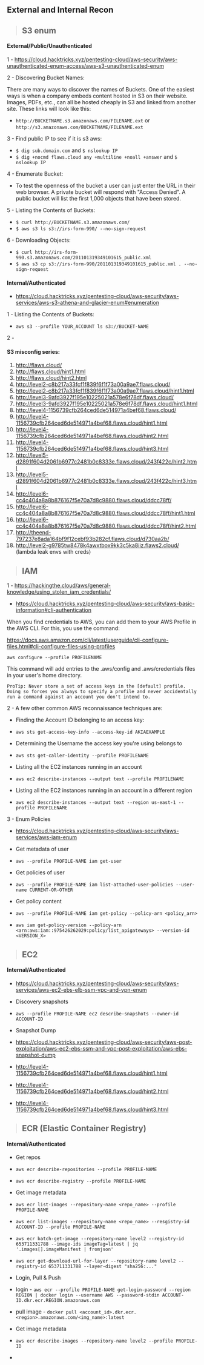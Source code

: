 ## External and Internal Recon

> ## S3 enum

#### External/Public/Unauthenticated

1 - https://cloud.hacktricks.xyz/pentesting-cloud/aws-security/aws-unauthenticated-enum-access/aws-s3-unauthenticated-enum

2 - Discovering Bucket Names:

There are many ways to discover the names of Buckets. One of the easiest ways is when a company embeds content hosted in S3 on their website. Images, PDFs, etc., can all be hosted cheaply in S3 and linked from another site. These links will look like this: 
- ```http://BUCKETNAME.s3.amazonaws.com/FILENAME.ext``` or ```http://s3.amazonaws.com/BUCKETNAME/FILENAME.ext```

3 - Find public IP to see if it is s3 aws:
  - ```$ dig sub.domain.com``` and ```$ nslookup IP```
  - ```$ dig +nocmd flaws.cloud any +multiline +noall +answer``` and ```$ nslookup IP```

4 - Enumerate Bucket:
  - To test the openness of the bucket a user can just enter the URL in their web browser. A private bucket will respond with "Access Denied". A public bucket will list the first 1,000 objects that have been stored.

5 - Listing the Contents of Buckets:
  - ```$ curl http://BUCKETNAME.s3.amazonaws.com/```
  - ```$ aws s3 ls s3://irs-form-990/ --no-sign-request``` 

6 - Downloading Objects:
  - ```$ curl http://irs-form-990.s3.amazonaws.com/201101319349101615_public.xml```
  - ```$ aws s3 cp s3://irs-form-990/201101319349101615_public.xml . --no-sign-request```

 
#### Internal/Authenticated

- https://cloud.hacktricks.xyz/pentesting-cloud/aws-security/aws-services/aws-s3-athena-and-glacier-enum#enumeration

1 - Listing the Contents of Buckets:
- ```aws s3 --profile YOUR_ACCOUNT ls s3://BUCKET-NAME```

2 - 

#### S3 misconfig series:

1. http://flaws.cloud/
2. http://flaws.cloud/hint1.html
3. http://flaws.cloud/hint2.html
4. http://level2-c8b217a33fcf1f839f6f1f73a00a9ae7.flaws.cloud/
5. http://level2-c8b217a33fcf1f839f6f1f73a00a9ae7.flaws.cloud/hint1.html
6. http://level3-9afd3927f195e10225021a578e6f78df.flaws.cloud/
7. http://level3-9afd3927f195e10225021a578e6f78df.flaws.cloud/hint1.html
8. http://level4-1156739cfb264ced6de514971a4bef68.flaws.cloud/
9. http://level4-1156739cfb264ced6de514971a4bef68.flaws.cloud/hint1.html
10. http://level4-1156739cfb264ced6de514971a4bef68.flaws.cloud/hint2.html
11. http://level4-1156739cfb264ced6de514971a4bef68.flaws.cloud/hint3.html
12. http://level5-d2891f604d2061b6977c2481b0c8333e.flaws.cloud/243f422c/hint2.html
13. http://level5-d2891f604d2061b6977c2481b0c8333e.flaws.cloud/243f422c/hint3.html
14. http://level6-cc4c404a8a8b876167f5e70a7d8c9880.flaws.cloud/ddcc78ff/
15. http://level6-cc4c404a8a8b876167f5e70a7d8c9880.flaws.cloud/ddcc78ff/hint1.html
16. http://level6-cc4c404a8a8b876167f5e70a7d8c9880.flaws.cloud/ddcc78ff/hint2.html 
17. http://theend-797237e8ada164bf9f12cebf93b282cf.flaws.cloud/d730aa2b/
18. http://level2-g9785tw8478k4awxtbox9kk3c5ka8iiz.flaws2.cloud/ (lambda leak envs with creds)


> ## IAM

1 - https://hackingthe.cloud/aws/general-knowledge/using_stolen_iam_credentials/
  - https://cloud.hacktricks.xyz/pentesting-cloud/aws-security/aws-basic-information#cli-authentication

When you find credentials to AWS, you can add them to your AWS Profile in the AWS CLI. For this, you use the command:

https://docs.aws.amazon.com/cli/latest/userguide/cli-configure-files.html#cli-configure-files-using-profiles

```aws configure --profile PROFILENAME```

This command will add entries to the .aws/config and .aws/credentials files in your user's home directory.

```ProTip: Never store a set of access keys in the [default] profile. Doing so forces you always to specify a profile and never accidentally run a command against an account you don't intend to.```

2 - A few other common AWS reconnaissance techniques are:

  - Finding the Account ID belonging to an access key:
  - ```aws sts get-access-key-info --access-key-id AKIAEXAMPLE```

  - Determining the Username the access key you're using belongs to
  - ```aws sts get-caller-identity --profile PROFILENAME```

  - Listing all the EC2 instances running in an account
  - ```aws ec2 describe-instances --output text --profile PROFILENAME```

  - Listing all the EC2 instances running in an account in a different region
  - ```aws ec2 describe-instances --output text --region us-east-1 --profile PROFILENAME```

3 - Enum Policies

- https://cloud.hacktricks.xyz/pentesting-cloud/aws-security/aws-services/aws-iam-enum

- Get metadata of user
- ```aws --profile PROFILE-NAME iam get-user```

- Get policies of user
- ```aws --profile PROFILE-NAME iam list-attached-user-policies --user-name CURRENT-OR-OTHER```

- Get policy content
- ```aws --profile PROFILE-NAME iam get-policy --policy-arn <policy_arn>```
- ```aws iam get-policy-version --policy-arn <arn:aws:iam::975426262029:policy/list_apigateways> --version-id <VERSION_X>```


> ## EC2

#### Internal/Authenticated

- https://cloud.hacktricks.xyz/pentesting-cloud/aws-security/aws-services/aws-ec2-ebs-elb-ssm-vpc-and-vpn-enum

- Discovery snapshots
- ```aws --profile PROFILE-NAME ec2 describe-snapshots --owner-id ACCOUNT-ID```

- Snapshot Dump
- https://cloud.hacktricks.xyz/pentesting-cloud/aws-security/aws-post-exploitation/aws-ec2-ebs-ssm-and-vpc-post-exploitation/aws-ebs-snapshot-dump
- http://level4-1156739cfb264ced6de514971a4bef68.flaws.cloud/hint1.html
- http://level4-1156739cfb264ced6de514971a4bef68.flaws.cloud/hint2.html
- http://level4-1156739cfb264ced6de514971a4bef68.flaws.cloud/hint3.html



> ## ECR (Elastic Container Registry)

#### Internal/Authenticated

- Get repos
- ```aws ecr describe-repositories --profile PROFILE-NAME```
- ```aws ecr describe-registry --profile PROFILE-NAME```


- Get image metadata
- ```aws ecr list-images --repository-name <repo_name> --profile PROFILE-NAME```

- ```aws ecr list-images --repository-name <repo_name> --resgistry-id ACCOUNT-ID --profile PROFILE-NAME```

- ```aws ecr batch-get-image --repository-name level2 --registry-id 653711331788 --image-ids imageTag=latest | jq '.images[].imageManifest | fromjson'```

- ```aws ecr get-download-url-for-layer --repository-name level2 --registry-id 653711331788 --layer-digest "sha256:..."```

- Login, Pull & Push
- login - ```aws ecr --profile PROFILE-NAME get-login-password --region REGION | docker login --username AWS --password-stdin ACCOUNT-ID.dkr.ecr.REGION.amazonaws.com```
- pull image - ```docker pull <account_id>.dkr.ecr.<region>.amazonaws.com/<img_name>:latest```


- Get image metadata
- ```aws ecr describe-images --repository-name level2 --profile PROFILE-ID```
- 